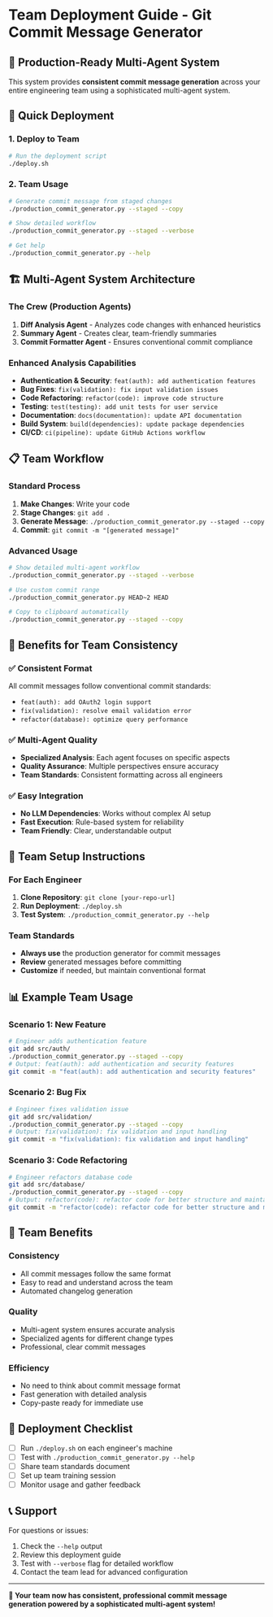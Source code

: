 # Team Deployment Guide - Git Commit Message Generator

## 🎯 **Production-Ready Multi-Agent System**

This system provides **consistent commit message generation** across your entire engineering team using a sophisticated multi-agent system.

## 🚀 **Quick Deployment**

### 1. **Deploy to Team**
```bash
# Run the deployment script
./deploy.sh
```

### 2. **Team Usage**
```bash
# Generate commit message from staged changes
./production_commit_generator.py --staged --copy

# Show detailed workflow
./production_commit_generator.py --staged --verbose

# Get help
./production_commit_generator.py --help
```

## 🏗️ **Multi-Agent System Architecture**

### **The Crew (Production Agents)**
1. **Diff Analysis Agent** - Analyzes code changes with enhanced heuristics
2. **Summary Agent** - Creates clear, team-friendly summaries
3. **Commit Formatter Agent** - Ensures conventional commit compliance

### **Enhanced Analysis Capabilities**
- **Authentication & Security**: `feat(auth): add authentication features`
- **Bug Fixes**: `fix(validation): fix input validation issues`
- **Code Refactoring**: `refactor(code): improve code structure`
- **Testing**: `test(testing): add unit tests for user service`
- **Documentation**: `docs(documentation): update API documentation`
- **Build System**: `build(dependencies): update package dependencies`
- **CI/CD**: `ci(pipeline): update GitHub Actions workflow`

## 📋 **Team Workflow**

### **Standard Process**
1. **Make Changes**: Write your code
2. **Stage Changes**: `git add .`
3. **Generate Message**: `./production_commit_generator.py --staged --copy`
4. **Commit**: `git commit -m "[generated message]"`

### **Advanced Usage**
```bash
# Show detailed multi-agent workflow
./production_commit_generator.py --staged --verbose

# Use custom commit range
./production_commit_generator.py HEAD~2 HEAD

# Copy to clipboard automatically
./production_commit_generator.py --staged --copy
```

## 🎯 **Benefits for Team Consistency**

### **✅ Consistent Format**
All commit messages follow conventional commit standards:
- `feat(auth): add OAuth2 login support`
- `fix(validation): resolve email validation error`
- `refactor(database): optimize query performance`

### **✅ Multi-Agent Quality**
- **Specialized Analysis**: Each agent focuses on specific aspects
- **Quality Assurance**: Multiple perspectives ensure accuracy
- **Team Standards**: Consistent formatting across all engineers

### **✅ Easy Integration**
- **No LLM Dependencies**: Works without complex AI setup
- **Fast Execution**: Rule-based system for reliability
- **Team Friendly**: Clear, understandable output

## 🔧 **Team Setup Instructions**

### **For Each Engineer**
1. **Clone Repository**: `git clone [your-repo-url]`
2. **Run Deployment**: `./deploy.sh`
3. **Test System**: `./production_commit_generator.py --help`

### **Team Standards**
- **Always use** the production generator for commit messages
- **Review** generated messages before committing
- **Customize** if needed, but maintain conventional format

## 📊 **Example Team Usage**

### **Scenario 1: New Feature**
```bash
# Engineer adds authentication feature
git add src/auth/
./production_commit_generator.py --staged --copy
# Output: feat(auth): add authentication and security features
git commit -m "feat(auth): add authentication and security features"
```

### **Scenario 2: Bug Fix**
```bash
# Engineer fixes validation issue
git add src/validation/
./production_commit_generator.py --staged --copy
# Output: fix(validation): fix validation and input handling
git commit -m "fix(validation): fix validation and input handling"
```

### **Scenario 3: Code Refactoring**
```bash
# Engineer refactors database code
git add src/database/
./production_commit_generator.py --staged --copy
# Output: refactor(code): refactor code for better structure and maintainability
git commit -m "refactor(code): refactor code for better structure and maintainability"
```

## 🎉 **Team Benefits**

### **Consistency**
- All commit messages follow the same format
- Easy to read and understand across the team
- Automated changelog generation

### **Quality**
- Multi-agent system ensures accurate analysis
- Specialized agents for different change types
- Professional, clear commit messages

### **Efficiency**
- No need to think about commit message format
- Fast generation with detailed analysis
- Copy-paste ready for immediate use

## 🚀 **Deployment Checklist**

- [ ] Run `./deploy.sh` on each engineer's machine
- [ ] Test with `./production_commit_generator.py --help`
- [ ] Share team standards document
- [ ] Set up team training session
- [ ] Monitor usage and gather feedback

## 📞 **Support**

For questions or issues:
1. Check the `--help` output
2. Review this deployment guide
3. Test with `--verbose` flag for detailed workflow
4. Contact the team lead for advanced configuration

---

**🎯 Your team now has consistent, professional commit message generation powered by a sophisticated multi-agent system!**
